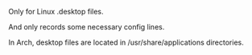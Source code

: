 Only for Linux .desktop files.

And only records some necessary config lines.

In Arch, desktop files are located in /usr/share/applications directories.
